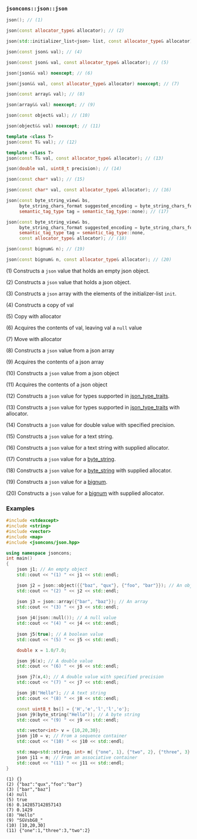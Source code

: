 ### `jsoncons::json::json`

```c++
json(); // (1)

json(const allocator_type& allocator); // (2)

json(std::initializer_list<json> list, const allocator_type& allocator); // (3)

json(const json& val); // (4)

json(const json& val, const allocator_type& allocator); // (5)

json(json&& val) noexcept; // (6)

json(json&& val, const allocator_type& allocator) noexcept; // (7)

json(const array& val); // (8)

json(array&& val) noexcept; // (9)

json(const object& val); // (10)

json(object&& val) noexcept; // (11)

template <class T>
json(const T& val); // (12)

template <class T>
json(const T& val, const allocator_type& allocator); // (13)

json(double val, uint8_t precision); // (14)

json(const char* val); // (15)

json(const char* val, const allocator_type& allocator); // (16)

json(const byte_string_view& bs,
     byte_string_chars_format suggested_encoding = byte_string_chars_format::none,
     semantic_tag_type tag = semantic_tag_type::none); // (17)

json(const byte_string_view& bs, 
     byte_string_chars_format suggested_encoding = byte_string_chars_format::none,
     semantic_tag_type tag = semantic_tag_type::none, 
     const allocator_type& allocator); // (18)

json(const bignum& n); // (19)

json(const bignum& n, const allocator_type& allocator); // (20)
```

(1) Constructs a `json` value that holds an empty json object. 

(2) Constructs a `json` value that holds a json object. 

(3) Constructs a `json` array with the elements of the initializer-list `init`. 

(4) Constructs a copy of val

(5) Copy with allocator

(6) Acquires the contents of val, leaving val a `null` value

(7) Move with allocator

(8) Constructs a `json` value from a json array

(9) Acquires the contents of a json array

(10) Constructs a `json` value from a json object

(11) Acquires the contents of a json object

(12) Constructs a `json` value for types supported in [json_type_traits](json_type_traits.md).

(13) Constructs a `json` value for types supported in [json_type_traits](json_type_traits.md) with allocator.

(14) Constructs a `json` value for double value with specified precision.

(15) Constructs a `json` value for a text string.

(16) Constructs a `json` value for a text string with supplied allocator.

(17) Constructs a `json` value for a [byte_string](../byte_string.md).

(18) Constructs a `json` value for a [byte_string](../byte_string.md) with supplied allocator.

(19) Constructs a `json` value for a [bignum](../bignum.md).

(20) Constructs a `json` value for a [bignum](../bignum.md) with supplied allocator.

### Examples

```c++
#include <stdexcept>
#include <string>
#include <vector>
#include <map>
#include <jsoncons/json.hpp>

using namespace jsoncons;
int main()
{
    json j1; // An empty object
    std::cout << "(1) " << j1 << std::endl;

    json j2 = json::object({{"baz", "qux"}, {"foo", "bar"}}); // An object 
    std::cout << "(2) " << j2 << std::endl;

    json j3 = json::array({"bar", "baz"}); // An array 
    std::cout << "(3) " << j3 << std::endl;
  
    json j4(json::null()); // A null value
    std::cout << "(4) " << j4 << std::endl;
    
    json j5(true); // A boolean value
    std::cout << "(5) " << j5 << std::endl;

    double x = 1.0/7.0;

    json j6(x); // A double value
    std::cout << "(6) " << j6 << std::endl;

    json j7(x,4); // A double value with specified precision
    std::cout << "(7) " << j7 << std::endl;

    json j8("Hello"); // A text string
    std::cout << "(8) " << j8 << std::endl;

    const uint8_t bs[] = {'H','e','l','l','o'};
    json j9(byte_string("Hello")); // A byte string
    std::cout << "(9) " << j9 << std::endl;

    std::vector<int> v = {10,20,30};
    json j10 = v; // From a sequence container
    std::cout << "(10) " << j10 << std::endl;

    std::map<std::string, int> m{ {"one", 1}, {"two", 2}, {"three", 3} };
    json j11 = m; // From an associative container
    std::cout << "(11) " << j11 << std::endl;
}
```

```
(1) {}
(2) {"baz":"qux","foo":"bar"}
(3) ["bar","baz"]
(4) null
(5) true
(6) 0.142857142857143
(7) 0.1429
(8) "Hello"
(9) "SGVsbG8_"
(10) [10,20,30]
(11) {"one":1,"three":3,"two":2}
```
